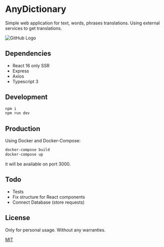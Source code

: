 # AnyDictionary

Simple web application for text, words, phrases translations.
Using external services to get translations.

![GitHub Logo](./examples/release-1.0.0.gif)

## Dependencies
- React 16 only SSR
- Express
- Axios
- Typescript 3

## Development
```bash
npm i
npm run dev
```

## Production
Using Docker and Docker-Compose:
```bash
docker-compose build
docker-compose up
```
it will be available on port 3000.

## Todo
- Tests
- Fix structure for React components
- Connect Database (store requests)

## License
Only for personal usage. Without any warranties.

[MIT](./LICENSE)
